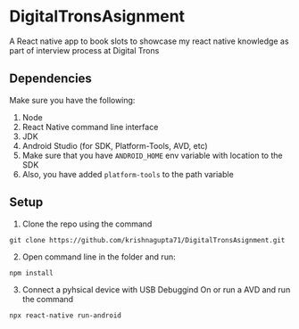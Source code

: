 # DigitalTronsAsignment
A React native app to book slots to showcase my react native knowledge as part of interview process at Digital Trons

## Dependencies
Make sure you have the following:
1. Node
2. React Native command line interface
3. JDK
4. Android Studio (for SDK, Platform-Tools, AVD, etc)
5. Make sure that you have ```ANDROID_HOME``` env variable with location to the SDK
5. Also, you have added ```platform-tools``` to the path variable

## Setup
1. Clone the repo using the command

```git clone https://github.com/krishnagupta71/DigitalTronsAsignment.git```

2. Open command line in the folder and run:

```npm install```

3. Connect a pyhsical device with USB Debuggind On or run a AVD and run the command

```npx react-native run-android```

